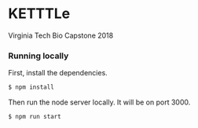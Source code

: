 # KETTTLe
Virginia Tech Bio Capstone 2018 

### Running locally
First, install the dependencies.

```bash
$ npm install
```

Then run the node server locally. It will be on port 3000.
```bash
$ npm run start
```
